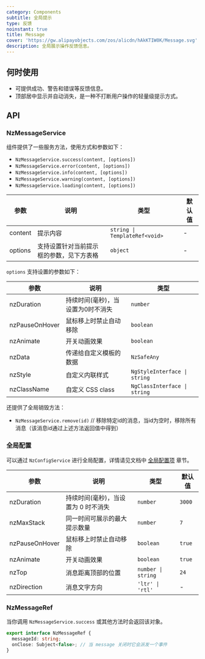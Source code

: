 ```yaml
---
category: Components
subtitle: 全局提示
type: 反馈
noinstant: true
title: Message
cover: 'https://gw.alipayobjects.com/zos/alicdn/hAkKTIW0K/Message.svg'
description: 全局展示操作反馈信息。
---
```


## 何时使用

- 可提供成功、警告和错误等反馈信息。
- 顶部居中显示并自动消失，是一种不打断用户操作的轻量级提示方式。

## API

### NzMessageService

组件提供了一些服务方法，使用方式和参数如下：

- `NzMessageService.success(content, [options])`
- `NzMessageService.error(content, [options])`
- `NzMessageService.info(content, [options])`
- `NzMessageService.warning(content, [options])`
- `NzMessageService.loading(content, [options])`

| 参数    | 说明                                     | 类型                          | 默认值 |
| ------- | ---------------------------------------- | ----------------------------- | ------ |
| content | 提示内容                                 | `string \| TemplateRef<void>` | -      |
| options | 支持设置针对当前提示框的参数，见下方表格 | `object`                      | -      |

`options` 支持设置的参数如下：

| 参数           | 说明                              | 类型                         |
| -------------- | --------------------------------- | ---------------------------- |
| nzDuration     | 持续时间(毫秒)，当设置为0时不消失 | `number`                     |
| nzPauseOnHover | 鼠标移上时禁止自动移除            | `boolean`                    |
| nzAnimate      | 开关动画效果                      | `boolean`                    |
| nzData         | 传递给自定义模板的数据            | `NzSafeAny`                  |
| nzStyle        | 自定义内联样式                    | `NgStyleInterface \| string` |
| nzClassName    | 自定义 CSS class                  | `NgClassInterface \| string` |

还提供了全局销毁方法：

- `NzMessageService.remove(id)` // 移除特定id的消息，当id为空时，移除所有消息（该消息id通过上述方法返回值中得到）

### 全局配置

可以通过 `NzConfigService` 进行全局配置，详情请见文档中 [全局配置项](/docs/global-config/zh) 章节。

| 参数           | 说明                                | 类型               | 默认值 |
| -------------- | ----------------------------------- | ------------------ | ------ |
| nzDuration     | 持续时间(毫秒)，当设置为 0 时不消失 | `number`           | `3000` |
| nzMaxStack     | 同一时间可展示的最大提示数量        | `number`           | `7`    |
| nzPauseOnHover | 鼠标移上时禁止自动移除              | `boolean`          | `true` |
| nzAnimate      | 开关动画效果                        | `boolean`          | `true` |
| nzTop          | 消息距离顶部的位置                  | `number \| string` | `24`   |
| nzDirection    | 消息文字方向                        | `'ltr' \| 'rtl'`   | -      |

### NzMessageRef

当你调用 `NzMessageService.success` 或其他方法时会返回该对象。

```ts
export interface NzMessageRef {
  messageId: string;
  onClose: Subject<false>; // 当 message 关闭时它会派发一个事件
}
```
